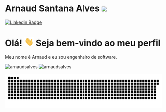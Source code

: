 # Arnaud Santana Alves <img src="https://emojis.slackmojis.com/emojis/images/1531849430/4246/blob-sunglasses.gif" width="30"/> 

[![Linkedin Badge](https://img.shields.io/badge/-LinkedIn-blue?style=flat-square&logo=Linkedin&logoColor=white)](https://www.linkedin.com/in/arnaudsa/)

# Olá! <img  src="https://raw.githubusercontent.com/ABSphreak/ABSphreak/master/gifs/Hi.gif" width="30" /> Seja bem-vindo ao meu perfil

Meu nome é Arnaud e eu sou engenheiro de software.

<div>
  <img height="180em" src="https://github-readme-stats.vercel.app/api?username=arnaudsalves&show_icons=true&count_private=true&locale=pt-BR" alt="arnaudsalves" />
  <img height="180em" src="https://github-readme-stats.vercel.app/api/top-langs/?username=arnaudsalves&layout=compact&langs_count=7&count_private=true&locale=pt-BR" alt="arnaudsalves" />
</div>

![Snake animation](https://github.com/arnaudsalves/arnaudsalves/blob/main/github-contribution-grid-snake.svg)

<!--
**arnaudsalves/arnaudsalves** is a ✨ _special_ ✨ repository because its `README.md` (this file) appears on your GitHub profile.

Here are some ideas to get you started:

- 🔭 I’m currently working on ...
- 🌱 I’m currently learning ...
- 👯 I’m looking to collaborate on ...
- 🤔 I’m looking for help with ...
- 💬 Ask me about ...
- 📫 How to reach me: ...
- 😄 Pronouns: ...
- ⚡ Fun fact: ...
-->
